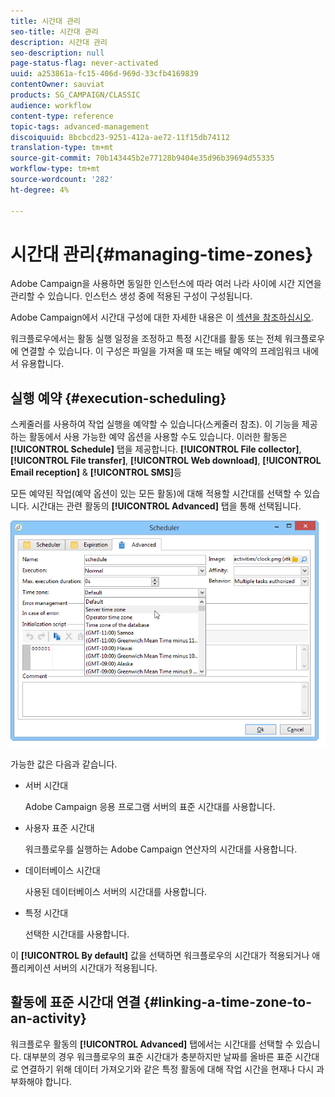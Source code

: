 ```yaml
---
title: 시간대 관리
seo-title: 시간대 관리
description: 시간대 관리
seo-description: null
page-status-flag: never-activated
uuid: a253861a-fc15-406d-969d-33cfb4169839
contentOwner: sauviat
products: SG_CAMPAIGN/CLASSIC
audience: workflow
content-type: reference
topic-tags: advanced-management
discoiquuid: 8bcbcd23-9251-412a-ae72-11f15db74112
translation-type: tm+mt
source-git-commit: 70b143445b2e77128b9404e35d96b39694d55335
workflow-type: tm+mt
source-wordcount: '282'
ht-degree: 4%

---
```



# 시간대 관리{#managing-time-zones}

Adobe Campaign을 사용하면 동일한 인스턴스에 따라 여러 나라 사이에 시간 지연을 관리할 수 있습니다. 인스턴스 생성 중에 적용된 구성이 구성됩니다.

Adobe Campaign에서 시간대 구성에 대한 자세한 내용은 이 [섹션을 참조하십시오](../../installation/using/time-zone-management.md).

워크플로우에서는 활동 실행 일정을 조정하고 특정 시간대를 활동 또는 전체 워크플로우에 연결할 수 있습니다. 이 구성은 파일을 가져올 때 또는 배달 예약의 프레임워크 내에서 유용합니다.

## 실행 예약 {#execution-scheduling}

스케줄러를 사용하여 작업 실행을 예약할 수 있습니다(스케줄러 [](../../workflow/using/scheduler.md)참조). 이 기능을 제공하는 활동에서 사용 가능한 예약 옵션을 사용할 수도 있습니다. 이러한 활동은 **[!UICONTROL Schedule]** 탭을 제공합니다. **[!UICONTROL File collector]**, **[!UICONTROL File transfer]**, **[!UICONTROL Web download]**, **[!UICONTROL Email reception]** &amp; **[!UICONTROL SMS]**&#x200B;등

모든 예약된 작업(예약 옵션이 있는 모든 활동)에 대해 적용할 시간대를 선택할 수 있습니다. 시간대는 관련 활동의 **[!UICONTROL Advanced]** 탭을 통해 선택됩니다.

![](assets/wf-timezone-in-a-box.png)

가능한 값은 다음과 같습니다.

* 서버 시간대

   Adobe Campaign 응용 프로그램 서버의 표준 시간대를 사용합니다.

* 사용자 표준 시간대

   워크플로우를 실행하는 Adobe Campaign 연산자의 시간대를 사용합니다.

* 데이터베이스 시간대

   사용된 데이터베이스 서버의 시간대를 사용합니다.

* 특정 시간대

   선택한 시간대를 사용합니다.

이 **[!UICONTROL By default]** 값을 선택하면 워크플로우의 시간대가 적용되거나 애플리케이션 서버의 시간대가 적용됩니다.

## 활동에 표준 시간대 연결 {#linking-a-time-zone-to-an-activity}

워크플로우 활동의 **[!UICONTROL Advanced]** 탭에서는 시간대를 선택할 수 있습니다. 대부분의 경우 워크플로우의 표준 시간대가 충분하지만 날짜를 올바른 표준 시간대로 연결하기 위해 데이터 가져오기와 같은 특정 활동에 대해 작업 시간을 현재나 다시 과부화해야 합니다.
